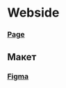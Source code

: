  # Webside

  ### [Page]()

  ## Макет
  
  ### [Figma](https://www.figma.com/file/CufqZ7PRV0TBk2XuWrXkQZ/triomebel.com?type=design&node-id=0%3A1&mode=design&t=iNkZ0EP6ZDXChxKn-1)
